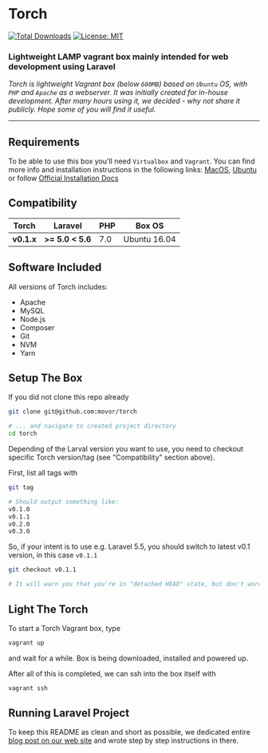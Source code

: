 # Torch

[![Total Downloads](https://img.shields.io/github/downloads/movor/torch/total.svg)]()
[![License: MIT](https://img.shields.io/badge/license-MIT-blue.svg)](https://github.com/movor/torch/blob/master/LICENSE)

### Lightweight LAMP vagrant box mainly intended for web development using Laravel

*Torch is lightweight Vagrant box (below `600MB`) based on `Ubuntu` OS, with `PHP` and `Apache` as a webserver.
It was initially created for in-house development. After many hours using it, we decided - why not share it 
publicly. Hope some of you will find it useful.*

---

## Requirements

To be able to use this box you'll need `Virtualbox` and `Vagrant`. 
You can find more info and installation instructions in the following links:
[MacOS](https://medium.com/@JohnFoderaro/macos-sierra-vagrant-quick-start-guide-2b8b78913be3),
[Ubuntu](http://www.codebind.com/linux-tutorials/install-vagrant-ubuntu-16-04/) or follow
[Official Installation Docs](https://www.vagrantup.com/docs/installation/)

## Compatibility

| Torch      | Laravel          | PHP   | Box OS 
| ---------- | ---------------- | ----- | ------------
| **v0.1.x** | **>= 5.0 < 5.6** | 7.0   | Ubuntu 16.04

## Software Included

All versions of Torch includes:

- Apache
- MySQL
- Node.js
- Composer
- Git
- NVM
- Yarn

## Setup The Box

If you did not clone this repo already

```bash
git clone git@github.com:movor/torch

# ... and navigate to created project directory
cd torch
```

Depending of the Larval version you want to use, you need to checkout specific
Torch version/tag (see "Compatibility" section above).

First, list all tags with

```bash
git tag

# Should output something like:
v0.1.0
v0.1.1
v0.2.0
v0.3.0
```

So, if your intent is to use e.g. Laravel 5.5, you should switch to latest v0.1 version, 
in this case `v0.1.1`

```bash
git checkout v0.1.1

# It will warn you that you're in "detached HEAD" state, but don't worry
```

## Light The Torch

To start a Torch Vagrant box, type

```bash
vagrant up
```

and wait for a while. Box is being downloaded, installed and powered up.

After all of this is completed, we can ssh into the box itself with

```bash
vagrant ssh
```

## Running Laravel Project

To keep this README as clean and short as possible, we dedicated entire
[blog post on our web site](https://movor.io/article/running-laravel-55-on-torch-vagrant-box)
and wrote step by step instructions in there. 
